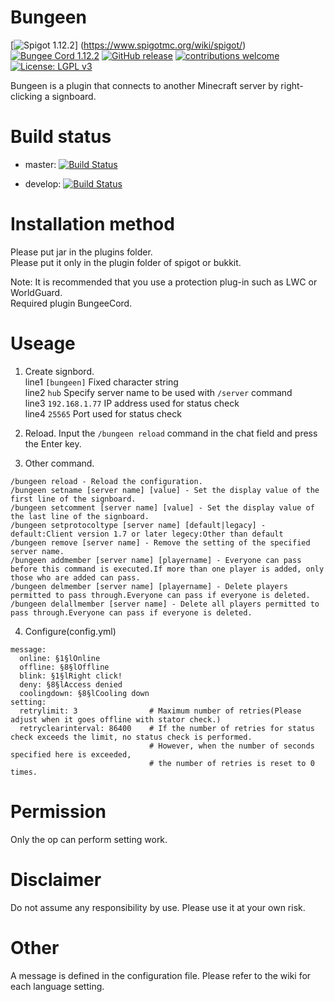 # Bungeen
[![Spigot 1.12.2](https://img.shields.io/badge/Spigot-1.12.2-brightgreen.svg)] (https://www.spigotmc.org/wiki/spigot/)
[![Bungee Cord 1.12.2](https://img.shields.io/badge/BungeeCord-1.12.2-brightgreen.svg)](https://www.spigotmc.org/wiki/bungeecord/)
[![GitHub release](https://img.shields.io/github/release/kubotan/Bungeen.svg)](https://github.com/kubotan/Bungeen/releases)
[![contributions welcome](https://img.shields.io/badge/contributions-welcome-brightgreen.svg?style=flat)](https://github.com/kubotan/Bungeen/issues)
[![License: LGPL v3](https://img.shields.io/badge/License-LGPL%20v3-blue.svg)](https://github.com/kubotan/Bungeen/blob/master/LICENSE)

Bungeen is a plugin that connects to another Minecraft server by right-clicking a signboard.

# Build status

* master: [![Build Status]( https://travis-ci.org/kubotan/Bungeen.svg?branch=master)](https://travis-ci.org/kubotan/Bungeen)

* develop: [![Build Status]( https://travis-ci.org/kubotan/Bungeen.svg?branch=develop)](https://travis-ci.org/kubotan/Bungeen)


# Installation method
Please put jar in the plugins folder.   
Please put it only in the plugin folder of spigot or bukkit.   

Note: It is recommended that you use a protection plug-in such as LWC or WorldGuard.  
Required plugin BungeeCord.  

# Useage
1. Create signbord.  
line1 `[bungeen]` Fixed character string  
line2 `hub` Specify server name to be used with `/server` command  
line3 `192.168.1.77` IP address used for status check  
line4 `25565` Port used for status check  

2. Reload.
Input the `/bungeen reload` command in the chat field and press the Enter key.

3. Other command.
```
/bungeen reload - Reload the configuration.
/bungeen setname [server name] [value] - Set the display value of the first line of the signboard.
/bungeen setcomment [server name] [value] - Set the display value of the last line of the signboard.
/bungeen setprotocoltype [server name] [default|legacy] - default:Client version 1.7 or later legecy:Other than default
/bungeen remove [server name] - Remove the setting of the specified server name.
/bungeen addmember [server name] [playername] - Everyone can pass before this command is executed.If more than one player is added, only those who are added can pass.
/bungeen delmember [server name] [playername] - Delete players permitted to pass through.Everyone can pass if everyone is deleted.
/bungeen delallmember [server name] - Delete all players permitted to pass through.Everyone can pass if everyone is deleted.
```

4. Configure(config.yml)
```
message:
  online: §1§lOnline
  offline: §8§lOffline
  blink: §1§lRight click!
  deny: §8§lAccess denied
  coolingdown: §8§lCooling down
setting:
  retrylimit: 3                # Maximum number of retries(Please adjust when it goes offline with stator check.)
  retryclearinterval: 86400    # If the number of retries for status check exceeds the limit, no status check is performed.
                               # However, when the number of seconds specified here is exceeded,
                               # the number of retries is reset to 0 times.
```

# Permission
Only the op can perform setting work.

# Disclaimer
Do not assume any responsibility by use. Please use it at your own risk.

# Other
A message is defined in the configuration file.
Please refer to the wiki for each language setting.
